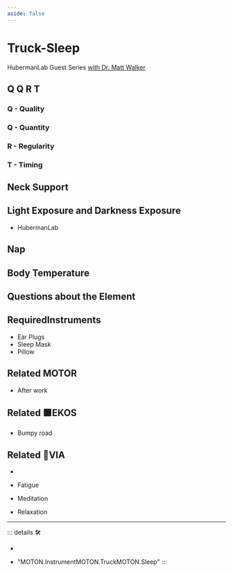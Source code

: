 ```yaml
---
aside: false
---
```

# Truck-Sleep

HubermanLab Guest Series [with Dr. Matt Walker](https://www.youtube.com/playlist?list=PLPNW_gerXa4OoypUEgZI7uouI12WZrxeS)

## Q Q R T

### Q - Quality

### Q - Quantity

### R - Regularity

### T - Timing

## Neck Support

## Light Exposure and Darkness Exposure

- HubermanLab

## Nap

## Body Temperature

## Questions about the Element

## RequiredInstruments

- Ear Plugs
- Sleep Mask
- Pillow

## Related <motor>MOTOR</motor>

- After work

## Related 🟩<ekos>EKOS</ekos>

- Bumpy road

## Related 🔻<via>VIA</via>

-

- Fatigue
- Meditation
- Relaxation

---

<!-- =================================================== -->
<!-- =================================================== -->
<!-- =================================================== -->
<!-- =================================================== -->
<!-- =================================================== -->
::: details 🛠

-

- "MOTON.InstrumentMOTON.TruckMOTON.Sleep"
:::
